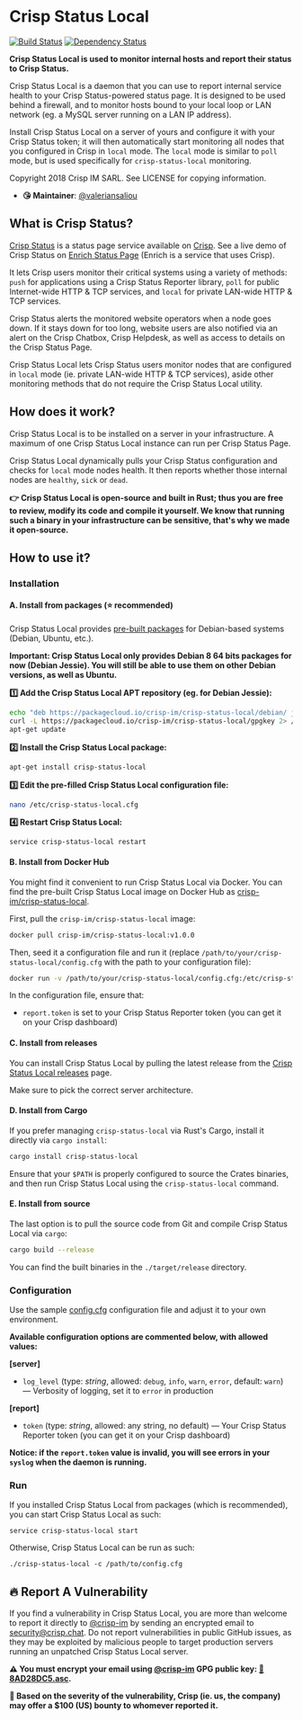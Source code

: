 Crisp Status Local
==================

[![Build Status](https://travis-ci.org/crisp-im/crisp-status-local.svg?branch=master)](https://travis-ci.org/crisp-im/crisp-status-local) [![Dependency Status](https://deps.rs/repo/github/crisp-im/crisp-status-local/status.svg)](https://deps.rs/repo/github/crisp-im/crisp-status-local)

**Crisp Status Local is used to monitor internal hosts and report their status to Crisp Status.**

Crisp Status Local is a daemon that you can use to report internal service health to your Crisp Status-powered status page. It is designed to be used behind a firewall, and to monitor hosts bound to your local loop or LAN network (eg. a MySQL server running on a LAN IP address).

Install Crisp Status Local on a server of yours and configure it with your Crisp Status token; it will then automatically start monitoring all nodes that you configured in Crisp in `local` mode. The `local` mode is similar to `poll` mode, but is used specifically for `crisp-status-local` monitoring.

Copyright 2018 Crisp IM SARL. See LICENSE for copying information.

* **😘 Maintainer**: [@valeriansaliou](https://github.com/valeriansaliou)

## What is Crisp Status?

[Crisp Status](https://crisp.chat/en/status/) is a status page service available on [Crisp](https://crisp.chat/en/). See a live demo of Crisp Status on [Enrich Status Page](https://status.enrichdata.com/) (Enrich is a service that uses Crisp).

It lets Crisp users monitor their critical systems using a variety of methods: `push` for applications using a Crisp Status Reporter library, `poll` for public Internet-wide HTTP & TCP services, and `local` for private LAN-wide HTTP & TCP services.

Crisp Status alerts the monitored website operators when a node goes down. If it stays down for too long, website users are also notified via an alert on the Crisp Chatbox, Crisp Helpdesk, as well as access to details on the Crisp Status Page.

Crisp Status Local lets Crisp Status users monitor nodes that are configured in `local` mode (ie. private LAN-wide HTTP & TCP services), aside other monitoring methods that do not require the Crisp Status Local utility.

## How does it work?

Crisp Status Local is to be installed on a server in your infrastructure. A maximum of one Crisp Status Local instance can run per Crisp Status Page.

Crisp Status Local dynamically pulls your Crisp Status configuration and checks for `local` mode nodes health. It then reports whether those internal nodes are `healthy`, `sick` or `dead`.

**👉 Crisp Status Local is open-source and built in Rust; thus you are free to review, modify its code and compile it yourself. We know that running such a binary in your infrastructure can be sensitive, that's why we made it open-source.**

## How to use it?

### Installation

#### A. Install from packages (⭐️ recommended)

Crisp Status Local provides [pre-built packages](https://packagecloud.io/crisp-im/crisp-status-local) for Debian-based systems (Debian, Ubuntu, etc.).

**Important: Crisp Status Local only provides Debian 8 64 bits packages for now (Debian Jessie). You will still be able to use them on other Debian versions, as well as Ubuntu.**

**1️⃣ Add the Crisp Status Local APT repository (eg. for Debian Jessie):**

```bash
echo "deb https://packagecloud.io/crisp-im/crisp-status-local/debian/ jessie main" > /etc/apt/sources.list.d/crisp-im_crisp-status-local.list
curl -L https://packagecloud.io/crisp-im/crisp-status-local/gpgkey 2> /dev/null | apt-key add - &>/dev/null
apt-get update
```

**2️⃣ Install the Crisp Status Local package:**

```bash
apt-get install crisp-status-local
```

**3️⃣ Edit the pre-filled Crisp Status Local configuration file:**

```bash
nano /etc/crisp-status-local.cfg
```

**4️⃣ Restart Crisp Status Local:**

```
service crisp-status-local restart
```

#### B. Install from Docker Hub

You might find it convenient to run Crisp Status Local via Docker. You can find the pre-built Crisp Status Local image on Docker Hub as [crisp-im/crisp-status-local](https://hub.docker.com/r/crisp-im/crisp-status-local/).

First, pull the `crisp-im/crisp-status-local` image:

```bash
docker pull crisp-im/crisp-status-local:v1.0.0
```

Then, seed it a configuration file and run it (replace `/path/to/your/crisp-status-local/config.cfg` with the path to your configuration file):

```bash
docker run -v /path/to/your/crisp-status-local/config.cfg:/etc/crisp-status-local.cfg crisp-im/crisp-status-local:v1.0.0
```

In the configuration file, ensure that:

* `report.token` is set to your Crisp Status Reporter token (you can get it on your Crisp dashboard)

#### C. Install from releases

You can install Crisp Status Local by pulling the latest release from the [Crisp Status Local releases](https://github.com/crisp-im/crisp-status-local/releases) page.

Make sure to pick the correct server architecture.

#### D. Install from Cargo

If you prefer managing `crisp-status-local` via Rust's Cargo, install it directly via `cargo install`:

```bash
cargo install crisp-status-local
```

Ensure that your `$PATH` is properly configured to source the Crates binaries, and then run Crisp Status Local using the `crisp-status-local` command.

#### E. Install from source

The last option is to pull the source code from Git and compile Crisp Status Local via `cargo`:

```bash
cargo build --release
```

You can find the built binaries in the `./target/release` directory.

### Configuration

Use the sample [config.cfg](https://github.com/crisp-im/crisp-status-local/blob/master/config.cfg) configuration file and adjust it to your own environment.

**Available configuration options are commented below, with allowed values:**

**[server]**

* `log_level` (type: _string_, allowed: `debug`, `info`, `warn`, `error`, default: `warn`) — Verbosity of logging, set it to `error` in production

**[report]**

* `token` (type: _string_, allowed: any string, no default) — Your Crisp Status Reporter token (you can get it on your Crisp dashboard)

**Notice: if the `report.token` value is invalid, you will see errors in your `syslog` when the daemon is running.**

### Run

If you installed Crisp Status Local from packages (which is recommended), you can start Crisp Status Local as such:

`service crisp-status-local start`

Otherwise, Crisp Status Local can be run as such:

`./crisp-status-local -c /path/to/config.cfg`

## :fire: Report A Vulnerability

If you find a vulnerability in Crisp Status Local, you are more than welcome to report it directly to [@crisp-im](https://github.com/crisp-im) by sending an encrypted email to [security@crisp.chat](mailto:security@crisp.chat). Do not report vulnerabilities in public GitHub issues, as they may be exploited by malicious people to target production servers running an unpatched Crisp Status Local server.

**:warning: You must encrypt your email using [@crisp-im](https://github.com/crisp-im) GPG public key: [:key:8AD28DC5.asc](https://docs.crisp.chat/assets/keys/8AD28DC5.asc).**

**:gift: Based on the severity of the vulnerability, Crisp (ie. us, the company) may offer a $100 (US) bounty to whomever reported it.**
